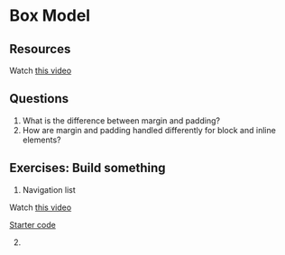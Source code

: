 # Box Model

## Resources

Watch [this video](https://www.youtube.com/watch?v=HQdefTl64Xk)


## Questions

1. What is the difference between margin and padding? 
2. How are margin and padding handled differently for block and inline elements? 

## Exercises: Build something

1. Navigation list 

Watch [this video](https://www.youtube.com/watch?v=QkJSGRqx7YI)

[Starter code](ex-1.html)

2. 

